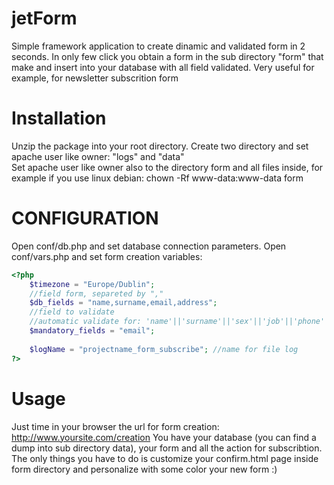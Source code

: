 jetForm
=======

Simple framework application to create dinamic and validated form in 2 seconds.
In only few click you obtain a form in the sub directory "form" that make and insert into your database with all field validated.
Very useful for example, for newsletter subscrition form


Installation
============

Unzip the package into your root directory.
Create two directory and set apache user like owner: "logs" and "data"  
Set apache user like owner also to the directory form and all files inside, for example if you use linux debian: chown -Rf www-data:www-data form 


CONFIGURATION
============

Open conf/db.php and set database connection parameters.
Open conf/vars.php and set form creation variables:

```php
<?php
    $timezone = "Europe/Dublin";
    //field form, separeted by ","
    $db_fields = "name,surname,email,address"; 
    //field to validate
    //automatic validate for: 'name'||'surname'||'sex'||'job'||'phone'|| 'address' || 'city' || 'cap' || 'nation' || age || email || privacy1 || privacy2
    $mandatory_fields = "email"; 
    
    $logName = "projectname_form_subscribe"; //name for file log
?>
```

Usage
=====

Just time in your browser the url for form creation: http://www.yoursite.com/creation 
You have your database  (you can find a dump into sub directory data), your form and all the action for subscribtion.
The only things you have to do is customize your confirm.html page inside form directory and personalize with some color your new form :)
